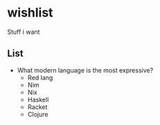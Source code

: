 # wishlist
Stuff i want

## List
- What modern language is the most expressive?
  - Red lang
  - Nim
  - Nix
  - Haskell
  - Racket
  - Clojure
